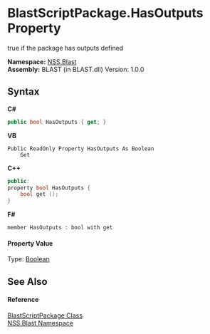 # BlastScriptPackage.HasOutputs Property 
 

true if the package has outputs defined

**Namespace:**&nbsp;<a href="88b55311-4a89-0894-e27a-e157e443c7f7.md">NSS.Blast</a><br />**Assembly:**&nbsp;BLAST (in BLAST.dll) Version: 1.0.0

## Syntax

**C#**<br />
``` C#
public bool HasOutputs { get; }
```

**VB**<br />
``` VB
Public ReadOnly Property HasOutputs As Boolean
	Get
```

**C++**<br />
``` C++
public:
property bool HasOutputs {
	bool get ();
}
```

**F#**<br />
``` F#
member HasOutputs : bool with get

```


#### Property Value
Type: <a href="https://docs.microsoft.com/dotnet/api/system.boolean" target="_blank" rel="noopener noreferrer">Boolean</a>

## See Also


#### Reference
<a href="334603e0-a0de-2aaa-4007-78f5dcc5dc51.md">BlastScriptPackage Class</a><br /><a href="88b55311-4a89-0894-e27a-e157e443c7f7.md">NSS.Blast Namespace</a><br />